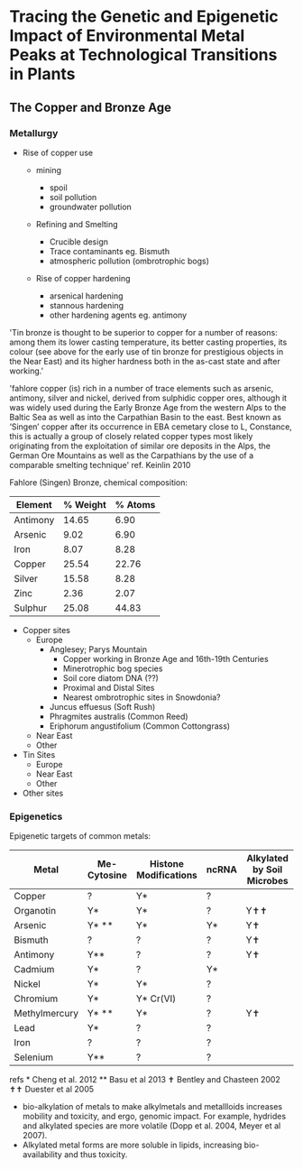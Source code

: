 # Tracing the Genetic and Epigenetic Impact of Environmental Metal Peaks at Technological Transitions in Plants #

## The Copper and Bronze Age ##

### Metallurgy ###
- Rise of copper use
	- mining
		- spoil
		- soil pollution
		- groundwater pollution
		
	- Refining and Smelting
		- Crucible design
		- Trace contaminants eg. Bismuth
		- atmospheric pollution (ombrotrophic bogs)

	
	- Rise of copper hardening
		- arsenical hardening
		- stannous hardening
		- other hardening agents eg. antimony
		
'Tin bronze is thought to be superior to copper for a number of reasons: among them its lower casting temperature, its better casting properties, its colour (see above for the early use of tin bronze for prestigious objects in the Near East) and its higher hardness both in the as-cast state and after working.'

'fahlore copper (is) rich in a number of trace elements such as arsenic, antimony, silver and nickel, derived from sulphidic copper ores, although it was widely used during the Early Bronze Age from the western Alps to the Baltic Sea as well as into the Carpathian Basin to the east. Best known as ‘Singen’ copper after its occurrence in EBA cemetary close to L, Constance, this is actually a group of closely related copper types most likely originating from the exploitation of similar ore deposits in the Alps, the German Ore Mountains as well as the Carpathians by the use of a comparable smelting technique'
 ref. Keinlin 2010
 

Fahlore (Singen) Bronze, chemical composition:

| Element | % Weight | % Atoms |
| --- | --- | --- |
| Antimony | 14.65 | 6.90 |
| Arsenic | 9.02 | 6.90 | 
| Iron | 8.07 | 8.28 |
| Copper | 25.54 | 22.76 |
| Silver | 15.58 | 8.28 |
| Zinc | 2.36 | 2.07 |
| Sulphur | 25.08 | 44.83 |
 
- Copper sites
	- Europe
		- Anglesey; Parys Mountain
			- Copper working in Bronze Age and 16th-19th Centuries 
			- Minerotrophic bog species
			- Soil core diatom DNA (??)
			- Proximal and Distal Sites
			- Nearest ombrotrophic sites in Snowdonia?
		- Juncus effuesus (Soft Rush)
		- Phragmites australis (Common Reed)
		- Eriphorum angustifolium (Common Cottongrass)
	- Near East
	- Other
- Tin Sites
	- Europe
	- Near East
	- Other
- Other sites

### Epigenetics ###

Epigenetic targets of common metals:

| Metal| Me-Cytosine| Histone Modifications| ncRNA | Alkylated by Soil Microbes |
| --- | --- | --- | --- | --- |
| Copper | ? | Y* | ? | |
| Organotin | Y* | Y* | ? | Y✝✝ |
| Arsenic | Y* ** | Y* | Y* | Y✝ |
| Bismuth | ? | ? | ? | Y✝ |
| Antimony | Y** | ? | ? | Y✝ |
| Cadmium | Y* | ? | Y* | |
| Nickel | Y* | Y* | ? | |
| Chromium | Y* | Y* Cr(VI)| ?| |
| Methylmercury | Y* ** | Y* | ? | Y✝ |
| Lead | Y* | ? | ? | |
| Iron | ? | ? | ? | |
| Selenium | Y** | ? | ? | |

refs * Cheng et al. 2012
	** Basu et al 2013
	✝ Bentley and Chasteen 2002
	✝✝ Duester et al 2005
	
- bio-alkylation of metals to make alkylmetals and metallloids increases mobility and toxicity, and  ergo, genomic impact.  For example, hydrides and alkylated species are more volatile (Dopp et al. 2004, Meyer et al 2007).  
- Alkylated metal forms are more soluble in lipids, increasing bio-availability and thus toxicity.
